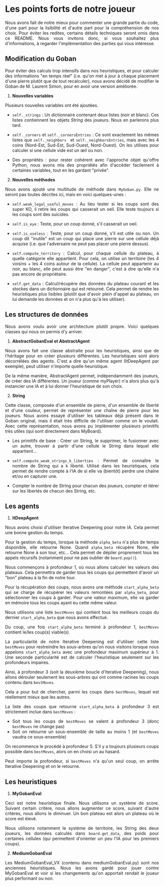 <div align="justify">

# __Les points forts de notre joueur__

Nous avons fait de notre mieux pour commenter une grande partie du code, d'une part pour la lisibilité et d'autre part pour la compréhension de nos choix.
Pour éviter les redites, certains détails techniques seront omis dans ce README. Nous vous invitons donc, si vous souhaitez plus d'informations, à regarder l'implémentation des parties qui vous intéresse.

## __Modification du Goban__ 

Pour éviter des calculs trop intensifs dans nos heuristiques, et pour calculer des informations "en temps réel" (i.e. qu'on met à jour à chaque placement d'une pierre plutôt que de tout recalculer), nous avons décidé de modifier le Goban de M. Laurent Simon, pour en avoir une version améliorée.

1. __Nouvelles variables__

Plusieurs nouvelles variables ont été ajoutées. 

* `self._strings` : Un dictionnaire contenant deux listes (noir et blanc). Ces listes contiennent les objets *String* des joueurs. Nous en parlerons plus tard.

* `self._corners` et `self._cornersEntries` : Ce sont exactement les mêmes listes que `self._neighbors ` et `self._neighborsEntries`, mais avec les 4 coins (Nord-Est, Sud-Est, Sud-Ouest, Nord-Ouest). On les utilises pour calculer si une cellule vide est un œil ou non.

* Des propriétés : pour rester cohérent avec l'approche objet qu'offre Python, nous avons mis des propriétés afin d'accéder facilement à certaines variables, tout en les gardant "privée".

2. __Nouvelles méthodes__

Nous avons ajouté une multitude de méthode dans `MyGoban.py`. Elle ne seront pas toutes décrites ici, mais en voici quelques-unes :

* `self.weak_legal_useful_moves` : Au lieu tester si les coups sont des super KO, il retire les coups qui casserait un oeil. Elle teste toujours si les coups sont des suicides.

* `self.is_eye` : Teste, pour un coup donné, s'il casserait un oeil.

* `self.is_useless` : Teste, pour un coup donné, s'il est utile ou non. Un coup dit "inutile" est un coup qui place une pierre sur une cellule déjà acquise (i.e. que l'adversaire ne peut pas placer une pierre dessus).
        
* `self.compute_territory` : Calcul, pour chaque cellule du plateau, à quelle catégorie elle appartient. Pour cela, on utilise un territoire (les 4 voisins + les 4 coins autour de la cellule). La cellule peut appartenir au noir, au blanc, elle peut aussi être "en danger", c'est à dire qu'elle n'a pas encore de propriétaire.

* `self.get_data` : Calcul/récupère des données du plateau courant et les stockes dans un dictionnaire qui est retourné. Cela permet de rendre les heuristiques plus lisibles (plutôt que d'avoir plein d'appel au plateau, on lui demande les données et on n'a plus qu'à les utiliser).

## __Les structures de données__

Nous avons voulu avoir une architecture plutôt propre. Voici quelques classes qui nous on permis d'y arriver.

1. __AbstractGobanEval et AbstractAgent__

Nous avons fait une classe abstraite pour les heuristiques, ainsi que de l'héritage pour en créer plusieurs différentes. Les heuristiques sont alors décorrélées des agents. C'est a dire qu'un même agent (ItDeepAgent par exemple), peut utiliser n'importe quelle heuristique. 

De la même manière, AbstractAgent permet, indépendamment des joueurs, de créer des IA différentes. Un joueur (comme myPlayer) n'a alors plus qu'à instancier une IA et à lui donner l'heuristique de son choix. 

2. __String__

Cette classe, composée d'un ensemble de pierre, d'un ensemble de liberté et d'une couleur, permet de représenter une chaîne de pierre pour les joueurs. Nous avons essayé d'utiliser les tableaux déjà présent dans le Goban original, mais il était très difficile de l'utiliser comme on le voulait. 
Avec cette représentation, nous avons pu implémenter plusieurs primitifs très utiles (qui sont directement dans MyBoard).

* Les primitifs de base : Créer un String, le supprimer, le fusionner avec un autre, trouver à partir d'une cellule le String dans lequel elle appartient...

* `self.compute_weak_strings_k_liberties` : Permet de connaître le nombre de String qui a k liberté. Utilisé dans les heuristiques, cela permet de rendre compte à l'IA de si elle va (bientôt) perdre une chaîne et/ou en capturer une.

* Compter le nombre de String pour chacun des joueurs, compter et itérer sur les libertés de chacun des String, etc.

## __Les agents__

1. __ItDeepAgent__

Nous avons choisi d'utiliser Iterative Deepening pour notre IA. Cela permet une bonne gestion du temps.

Pour la gestion du temps, lorsque la méthode `alpha_beta` n'a plus de temps disponible, elle retourne None. Quand `alpha_beta` récupère None, elle retourne None à son tour, etc... Cela permet de dépiler proprement tous les appels récursifs (notamment pour ne pas oublier de `board.pop()`).

Nous commençons à profondeur 1, où nous allons calculer les valeurs des plateaux. Cela permettra de garder tous les coups qui permettent d'avoir un "bon" plateau à la fin de notre tour. 

Pour la récupération des coups, nous avons une méthode `start_alpha_beta` qui se charge de récupérer les valeurs remontées par `alpha_beta`, pour sélectionner les coups à garder. 
Pour une valeur maximum, elle va garder en mémoire tous les coups ayant eu cette même valeur.

Nous utilisons une liste `bestMoves` qui contient tous les meilleurs coups du dernier `start_alpha_beta` que nous avons effectué.

Du coup, une fois `start_alpha_beta` terminé à profondeur 1, `bestMoves` contient le/les coup(s) viable(s).

La particularité de notre Iterative Deepening est d'utiliser cette liste `bestMoves` pour restreindre les sous-arbres qu'on nous visitons lorsque nous appelons `start_alpha_beta` avec une profondeur maximum supérieur à 1. Une seconde particularité est de calculer l'heuristique seulement sur les profondeurs impaires.

Ainsi, à profondeur 3 (soit la deuxième boucle d'Iterative Deepening), nous allons dérouler seulement les sous-arbres qui ont comme racines les coups contenu dans `bestMoves`. 

Cela a pour but de chercher, parmi les coups dans `bestMoves`, lequel est réellement mieux que les autres.

La liste des coups que retourne `start_alpha_beta` à profondeur 3 est strictement inclue dans `bestMoves` : 
- Soit tous les coups de `bestMoves` se valent à profondeur 3  (donc `bestMoves` ne change pas)
- Soit on retourne un sous-ensemble de taille au moins 1 (et `bestMoves` vaudra ce sous-ensemble)

On recommence le procédé à profondeur 5. S'il y a toujours plusieurs coups possible dans `bestMoves`, alors on en choisi un au hasard.

Peut importe la profondeur, si `bestMoves` n'a qu'un seul coup, on arrête Iterative Deepening et on le retourne.

## __Les heuristiques__

1. __MyGobanEval__

Ceci est notre heuristique finale. Nous utilisons un système de score. Suivant certain critère, nous allons augmenter ce score, suivant d'autre critères, nous allons le diminuer.
Un bon plateau est alors un plateau où le score est élevé. 

Nous utilisons notamment le système de territoire, les String des deux joueurs, les données calculés dans `board.get_data`, des poids pour certaines cellules (qui permettent d'orienter un peu l'IA pour les premiers coups).

2. __MediumGobanEval__

Les MediumGobanEval_VX (contenu dans mediumGobanEval.py) sont nos anciennes heuristiques. Nous les avons gardé pour jouer contre MyGobanEval et voir si les changements qu'on apportait rendait le joueur plus performant ou non.

</div>